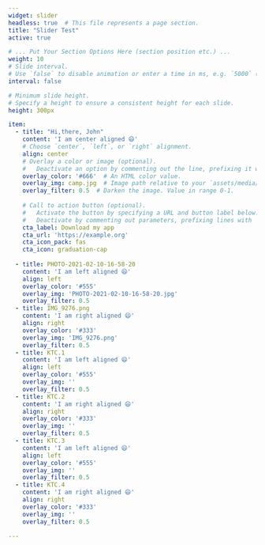 ```yaml
---
widget: slider
headless: true  # This file represents a page section.
title: "Slider Test"
active: true

# ... Put Your Section Options Here (section position etc.) ...
weight: 10
# Slide interval.
# Use `false` to disable animation or enter a time in ms, e.g. `5000` (5s).
interval: false

# Minimum slide height.
# Specify a height to ensure a consistent height for each slide.
height: 300px

item:
  - title: "Hi,there, John"
    content: 'I am center aligned 😄'
    # Choose `center`, `left`, or `right` alignment.
    align: center
    # Overlay a color or image (optional).
    #   Deactivate an option by commenting out the line, prefixing it with `#`.
    overlay_color: '#666'  # An HTML color value.
    overlay_img: camp.jpg  # Image path relative to your `assets/media/` folder
    overlay_filter: 0.5  # Darken the image. Value in range 0-1.
    
    # Call to action button (optional).
    #   Activate the button by specifying a URL and button label below.
    #   Deactivate by commenting out parameters, prefixing lines with `#`.
    cta_label: Download my app
    cta_url: 'https://example.org'
    cta_icon_pack: fas
    cta_icon: graduation-cap
    
  - title: PHOTO-2021-02-10-16-58-20
    content: 'I am left aligned 😄'
    align: left
    overlay_color: '#555'
    overlay_img: 'PHOTO-2021-02-10-16-58-20.jpg'
    overlay_filter: 0.5
  - title: IMG_9276.png
    content: 'I am right aligned 😄'
    align: right
    overlay_color: '#333'
    overlay_img: 'IMG_9276.png'
    overlay_filter: 0.5
  - title: KTC.1 
    content: 'I am left aligned 😄'
    align: left
    overlay_color: '#555'
    overlay_img: ''
    overlay_filter: 0.5
  - title: KTC.2
    content: 'I am right aligned 😄'
    align: right
    overlay_color: '#333'
    overlay_img: ''
    overlay_filter: 0.5
  - title: KTC.3
    content: 'I am left aligned 😄'
    align: left
    overlay_color: '#555'
    overlay_img: ''
    overlay_filter: 0.5
  - title: KTC.4
    content: 'I am right aligned 😄'
    align: right
    overlay_color: '#333'
    overlay_img: ''
    overlay_filter: 0.5
    
---
```


